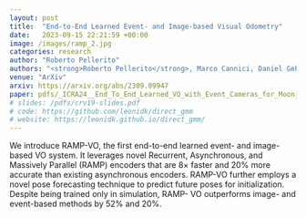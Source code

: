 ```yaml
---
layout: post
title:  "End-to-End Learned Event- and Image-based Visual Odometry"
date:   2023-09-15 22:21:59 +00:00
image: /images/ramp_2.jpg
categories: research
author: "Roberto Pellerito"
authors: "<strong>Roberto Pellerito</strong>, Marco Cannici, Daniel Gehrig, Joris Belhadj, Olivier Dubois-Matra, Massimo Casasco, Davide Scaramuzza"
venue: "ArXiv"
arxiv: https://arxiv.org/abs/2309.09947
paper: pdfs/_ICRA24__End_To_End_Learned_VO_with_Event_Cameras_for_Moon_Landing.pdf
# slides: /pdfs/crv19-slides.pdf
# code: https://github.com/leonidk/direct_gmm
# website: https://leonidk.github.io/direct_gmm/
---
```


We introduce RAMP-VO, the first end-to-end learned event- and image-based VO system. It leverages novel Recurrent, Asynchronous, and Massively Parallel (RAMP) encoders that are 8× faster and 20% more accurate than existing asynchronous encoders. RAMP-VO further employs a novel pose forecasting technique to predict future poses for initialization. Despite being trained only in simulation, RAMP- VO outperforms image- and event-based methods by 52% and 20%.